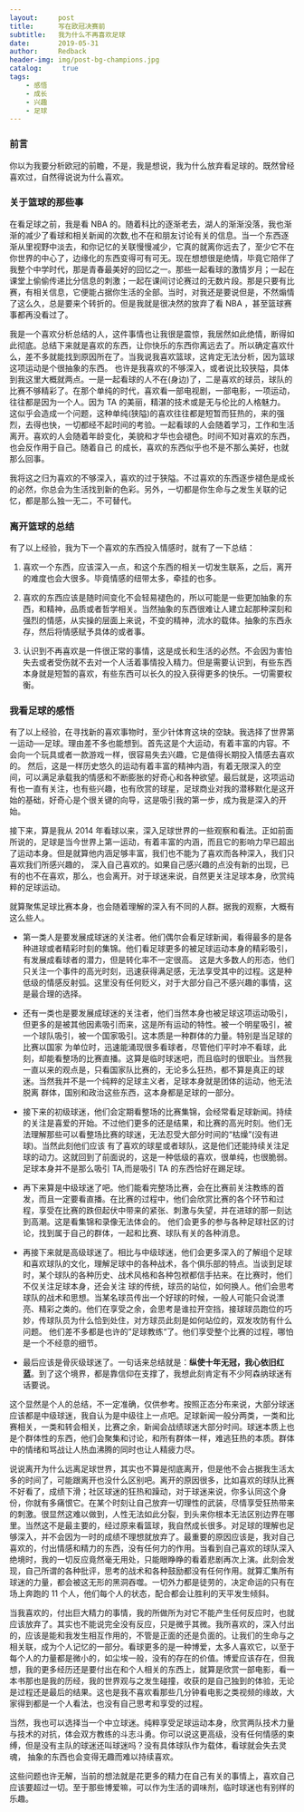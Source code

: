 ```yaml
---
layout:     post
title:      写在欧冠决赛前
subtitle:   我为什么不再喜欢足球
date:       2019-05-31
author:     Redback
header-img: img/post-bg-champions.jpg
catalog: 	 true
tags:
    - 感悟
    - 成长
    - 兴趣
    - 足球
---
```


### 前言

你以为我要分析欧冠的前瞻，不是，我是想说，我为什么放弃看足球的。既然曾经喜欢过，自然得说说为什么喜欢。

### 关于篮球的那些事

在看足球之前，我是看 NBA 的。随着科比的逐渐老去，湖人的渐渐没落，我也渐渐的减少了看球和相关新闻的次数,也不在和朋友讨论有关的信息。当一个东西逐渐从里视野中淡去，和你记忆的关联慢慢减少，它真的就离你远去了，至少它不在你世界的中心了，边缘化的东西变得可有可无。现在想想很是绝情，毕竟它陪伴了我整个中学时代，那是青春最美好的回忆之一。那些一起看球的激情岁月；一起在课堂上偷偷传递比分信息的刺激；一起在课间讨论赛过的无数片段。那是只要有比赛，有相关信息，它便能占据你生活的全部。当时，对我还是要说但是，不然煽情了这么久，总是要来个转折的。但是我就是很决然的放弃了看 NBA ，甚至篮球赛事都再没看过了。

我是一个喜欢分析总结的人，这件事情也让我很是震惊，我居然如此绝情，断得如此彻底。总结下来就是喜欢的东西，让你快乐的东西你离远去了。所以确定喜欢什么，差不多就能找到原因所在了。当我说我喜欢篮球，这肯定无法分析，因为篮球这项运动是个很抽象的东西。
也许是我喜欢的不够深入，或者说比较狭隘，具体到我这里大概就两点。一是一起看球的人不在(身边)了，二是喜欢的球员，球队的比赛不够精彩了。在那个单纯的时代，喜欢看一部电视剧，一部电影，一项运动，往往都是因为一个人。因为 TA 的美丽，精湛的技术或是无与伦比的人格魅力。
这似乎会造成一个问题，这种单纯(狭隘)的喜欢往往都是短暂而狂热的，来的强烈，去得也快，一切都经不起时间的考验。一起看球的人会随着学习，工作和生活离开。喜欢的人会随着年龄变化，美貌和才华也会褪色。时间不知对喜欢的东西，也会反作用于自己。随着自己
的成长，喜欢的东西似乎也不是不那么美好，也就那么回事。

我将这之归为喜欢的不够深入，喜欢的过于狭隘。不过喜欢的东西逐步褪色是成长的必然，你总会为生活找到新的色彩。另外，一切都是你生命与之发生关联的记忆，都是那么独一无二，不可替代。

### 离开篮球的总结

有了以上经验，我为下一个喜欢的东西投入情感时，就有了一下总结：

1. 喜欢一个东西，应该深入一点，和这个东西的相关一切发生联系，之后，离开的难度也会大很多。毕竟情感的纽带太多，牵挂的也多。
   
2. 喜欢的东西应该是随时间变化不会轻易褪色的，所以可能是一些更加抽象的东西，和精神，品质或者哲学相关。当然抽象的东西很难让人建立起那种深刻和强烈的情感，从实操的层面上来说，不变的精神，流水的载体。抽象的东西永存，然后将情感赋予具体的或者事。

3. 认识到不再喜欢是一件很正常的事情，这是成长和生活的必然。不会因为害怕失去或者受伤就不去对一个人活着事情投入精力。但是需要认识到，有些东西本身就是短暂的喜欢，有些东西可以长久的投入获得更多的快乐。一切需要权衡。

### 我看足球的感悟

有了以上经验，在寻找新的喜欢事物时，至少针体育这块的空缺。我选择了世界第一运动──足球。理由差不多也能想到。首先这是个大运动，有着丰富的内容。不会向一个玩具或者一款游戏一样，很容易失去兴趣，它是值得长期投入情感去喜欢的。
然后，这是一样历史悠久的运动有着丰富的精神内涵，有着无限深入的空间，可以满足承载我的情感和不断膨胀的好奇心和各种欲望。最后就是，这项运动有也一直有关注，也有些兴趣，也有欣赏的球星，足球商业对我的潜移默化是这开始的基础，好奇心是个很关键的向导，这是吸引我的第一步，成为我是深入的开始。

接下来，算是我从 2014 年看球以来，深入足球世界的一些观察和看法。正如前面所说的，足球是当今世界上第一运动，有着丰富的内涵，而且它的影响力早已超出了运动本身。但是就算他内涵足够丰富，我们也不能为了喜欢而各种深入，我们只喜欢我们所感兴趣的，
深入自己喜欢的。如果自己感兴趣的点没有新的出现，已有的也不在喜欢，那么，也会离开。对于球迷来说，自然更关注足球本身，欣赏纯粹的足球运动。

就算聚焦足球比赛本身，也会随着理解的深入有不同的人群。据我的观察，大概有这么些人。

- 第一类人是要发展成球迷的关注者。他们偶尔会看足球新闻，看得最多的是各种进球或者精彩时刻的集锦。他们看足球更多的被足球运动本身的精彩吸引，有发展成看球者的潜力，但是转化率不一定很高。
这是大多数人的形态，他们只关注一个事件的高光时刻，迅速获得满足感，无法享受其中的过程。这是种低级的情感反射弧。这里没有任何贬义，对于大部分自己不感兴趣的事情，这是最合理的选择。

- 还有一类也是要发展成球迷的关注者，他们当然本身也被足球这项运动吸引，但更多的是被其他因素吸引而来，这是所有运动的特性。被一个明星吸引，被一个球队吸引，被一个国家吸引。这本质是一种群体的力量。特别是当足球的比赛以国家
为单位时，迅速能涌现很多看球者，尽管他们平时冲不看球，此刻，却能看整场的比赛直播。这算是临时球迷吧，而且临时的很职业。当然我一直以来的观点是，只看国家队比赛的，无论多么狂热，都不算是真正的球迷。当然我并不是一个纯粹的足球主义者，足球本身就是团体的运动，他无法脱离
群体，国别和政治这些东西，这本身都是足球的一部分。

- 接下来的初级球迷，他们会定期看整场的比赛集锦，会经常看足球新闻。持续的关注是喜爱的开始。不过他们更多的还是结果，和比赛的高光时刻。他们无法理解那些可以看整场比赛的球迷，无法忍受大部分时间的“枯燥”(没有进球)。当然此刻他们应该
有了喜欢的球星或者球队，这是他们还能持续关注足球的动力。这就回到了前面说的，这是一种低级的喜欢，很单纯，也很脆弱。足球本身并不是那么吸引 TA,而是吸引 TA 的东西恰好在踢足球。

- 再下来算是中级球迷了吧。他们能看完整场比赛，会在比赛前关注教练的首发，而且一定要看直播。在比赛的过程中，他们会欣赏比赛的各个环节和过程，享受在比赛的跌但起伏中带来的紧张、刺激与失望，并在进球的那一刻达到高潮。这是看集锦和录像无法体会的。
他们会更多的参与各种足球社区的讨论，找到属于自己的群体，一起和比赛、球队有关的各种消息。

- 再接下来就是高级球迷了。相比与中级球迷，他们会更多深入的了解组个足球和喜欢球队的文化，理解足球中的各种战术，各个俱乐部的特点。当谈到足球时，某个球队的各种历史、战术风格和各种包袱都信手拈来。在比赛时，他们不仅关注足球本身，还会关注
球的传统，球员的站位，如何换人。他们会思考球队的战术和思想。当某名球员传出一个好球的时候，一般人可能只会说漂亮、精彩之类的。他们在享受之余，会思考是谁拉开空挡，接球球员跑位的巧妙，传球队员为什么恰到处住，对方球员此刻是如何站位的，双发攻防有什么问题。
他们差不多都是也许的”足球教练“了。他们享受整个比赛的过程，哪怕是一个不经意的细节。

- 最后应该是骨灰级球迷了。一句话来总结就是：**纵使十年无冠，我心依旧红蓝**。到了这个境界，都是靠信仰在支撑了，我想此刻肯定有不少阿森纳球迷有话要说。


这个显然是个人的总结，不一定准确，仅供参考。按照正态分布来说，大部分球迷应该都是中级球迷，我自认为是中级往上一点吧。足球新闻一般分两类，一类和比赛相关，一类和转会相关，比赛之余，新闻会战绩球迷大部分时间。球迷本质上也是个群体性的东西，他们会聚集和讨论，和所有群体一样，难逃狂热的本质。群体中的情绪和骂战让人热血沸腾的同时也让人精疲力尽。

说说离开为什么远离足球世界，其实也不算是彻底离开，但是他不会占据我生活太多的时间了，可能跟离开也没什么区别吧。离开的原因很多，比如喜欢的球队比赛不好看了，成绩下滑；社区球迷的狂热和躁动，对于球迷来说，你多认同这个身份，你就有多痛恨它。在某个时刻让自己放弃一切理性的武装，尽情享受狂热带来的刺激。很显然这难以做到，人性无法如此分裂，到头来你根本无法区别边界在哪里。当然这不是最主要的，经过原来看篮球，我自然成长很多。对足球的理解也足够深入，并不会因为一时的成绩不理想就放弃了。最重要的原因应该是，我对自己喜欢的，付出情感和精力的东西，没有任何力的作用。当看到自己喜欢的球队深入绝境时，我的一切反应竟然毫无用处，只能眼睁睁的看着悲剧再次上演。此刻会发现，自己所谓的各种批评，思考的战术和各种鼓励都没有任何作用。就算汇集所有球迷的力量，都会被这无形的黑洞吞噬。一切外力都是徒劳的，决定命运的只有在场上奔跑的 11 个人，他们每个人的状态，配合都会让胜利的天平发生倾斜。

当我喜欢的，付出巨大精力的事情，我的所做所为对它不能产生任何反应时，也就应该放弃了。其实也不能说完全没有反应，只是微乎其微。我所喜欢的，深入付出的，应该是能和我发生相互作用的，不管是正面的还是负面的。让我们的生命与之相关联，成为个人记忆的一部分。看球更多的是一种博爱，太多人喜欢它，以至于每个人的力量都是微小的，如尘埃一般，没有的存在的价值。博爱应该存在，但我想，我的更多经历还是要付出在和个人相关的东西上，就算是欣赏一部电影，看一本书那也是我的历经，我的世界观与之发生碰撞，收获的是自己独到的体验，无论是过程还是最后的结果。这也是我不喜欢看那些几分钟看电影之类视频的缘故，大家得到都是一个人看法，也没有自己思考和享受的过程。

当然，我也可以选择当一个中立球迷。纯粹享受足球运动本身，欣赏两队技术力量与技术的对抗，体会双方教练的斗志斗勇。你可以说这更高级，没有任何情感的束缚，但是没有主队的球迷还叫球迷吗？没有具体球队作为载体，看球就会失去灵魂，
抽象的东西也会变得无趣而难以持续喜欢。

这些问题也许无解，当前的想法就是花更多的精力在自己有关的事情上，喜欢自己应该要超过一切。至于那些博爱嘛，可以作为生活的调味剂，临时球迷也有别样的乐趣。

